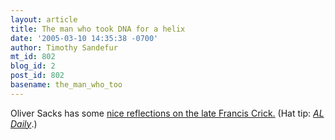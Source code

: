```yaml
---
layout: article
title: The man who took DNA for a helix
date: '2005-03-10 14:35:38 -0700'
author: Timothy Sandefur
mt_id: 802
blog_id: 2
post_id: 802
basename: the_man_who_too
---
```

Oliver Sacks has some <a href="http://www.nybooks.com/articles/17861">nice reflections on the late Francis Crick.</a> (Hat tip: <i><a href="http://www.aldaily.com">AL Daily</a></i>.)
